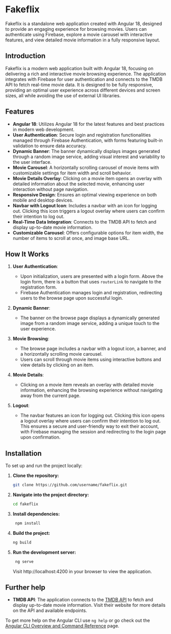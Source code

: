 # Fakeflix

Fakeflix is a standalone web application created with Angular 18, designed to provide an engaging experience for browsing movies. Users can authenticate using Firebase, explore a movie carousel with interactive features, and view detailed movie information in a fully responsive layout.

## Introduction

Fakeflix is a modern web application built with Angular 18, focusing on delivering a rich and interactive movie browsing experience. The application integrates with Firebase for user authentication and connects to the TMDB API to fetch real-time movie data. It is designed to be fully responsive, providing an optimal user experience across different devices and screen sizes, all while avoiding the use of external UI libraries.

## Features

- **Angular 18**: Utilizes Angular 18 for the latest features and best practices in modern web development.
- **User Authentication**: Secure login and registration functionalities managed through Firebase Authentication, with forms featuring built-in validation to ensure data accuracy.
- **Dynamic Banner**: The banner dynamically displays images generated through a random image service, adding visual interest and variability to the user interface.
- **Movie Carousel**: A horizontally scrolling carousel of movie items with customizable settings for item width and scroll behavior.
- **Movie Details Overlay**: Clicking on a movie item opens an overlay with detailed information about the selected movie, enhancing user interaction without page navigation.
- **Responsive Design**: Ensures an optimal viewing experience on both mobile and desktop devices.
- **Navbar with Logout Icon**: Includes a navbar with an icon for logging out. Clicking this icon triggers a logout overlay where users can confirm their intention to log out.
- **Real-Time Data Integration**: Connects to the TMDB API to fetch and display up-to-date movie information.
- **Customizable Carousel**: Offers configurable options for item width, the number of items to scroll at once, and image base URL.

## How It Works

1. **User Authentication**:

   - Upon initialization, users are presented with a login form. Above the login form, there is a button that uses `routerLink` to navigate to the registration form.
   - Firebase Authentication manages login and registration, redirecting users to the browse page upon successful login.

2. **Dynamic Banner**:

   - The banner on the browse page displays a dynamically generated image from a random image service, adding a unique touch to the user experience.

3. **Movie Browsing**:

   - The browse page includes a navbar with a logout icon, a banner, and a horizontally scrolling movie carousel.
   - Users can scroll through movie items using interactive buttons and view details by clicking on an item.

4. **Movie Details**:

   - Clicking on a movie item reveals an overlay with detailed movie information, enhancing the browsing experience without navigating away from the current page.

5. **Logout**:
   - The navbar features an icon for logging out. Clicking this icon opens a logout overlay where users can confirm their intention to log out. This ensures a secure and user-friendly way to exit their account, with Firebase managing the session and redirecting to the login page upon confirmation.

## Installation

To set up and run the project locally:

1. **Clone the repository:**
   ```bash
   git clone https://github.com/username/fakeflix.git
   ```
2. **Navigate into the project directory:**
   ```bash
   cd fakeflix
   ```
3. **Install dependencies:**
   ```bash
    npm install
   ```
4. **Build the project:**
   ```bash
   ng build
   ```
5. **Run the development server:**

   ```bash
    ng serve
   ```

   Visit http://localhost:4200 in your browser to view the application.

## Further help

- **TMDB API**: The application connects to the [TMDB API](https://www.themoviedb.org/) to fetch and display up-to-date movie information. Visit their website for more details on the API and available endpoints.

To get more help on the Angular CLI use `ng help` or go check out the [Angular CLI Overview and Command Reference](https://angular.dev/tools/cli) page.
